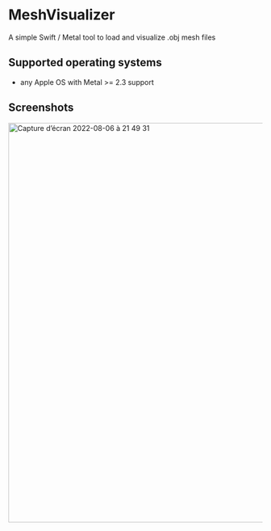 # MeshVisualizer
A simple Swift / Metal tool to load and visualize .obj mesh files

## Supported operating systems

* any Apple OS with Metal >= 2.3 support

## Screenshots

<img width="791" alt="Capture d’écran 2022-08-06 à 21 49 31" src="https://user-images.githubusercontent.com/3605451/183266188-6f7a1cd2-178e-49b3-9d75-cbd4bccf1f04.png">
